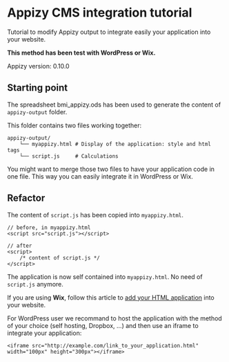 # Appizy CMS integration tutorial 

Tutorial to modify Appizy output to integrate easily your application into your website.

**This method has been test with WordPress or Wix.**

Appizy version: 0.10.0

## Starting point

The spreadsheet bmi_appizy.ods has been used to generate the content of ```appizy-output``` folder.

This folder contains two files working together: 

```
appizy-output/
	└── myappizy.html # Display of the application: style and html tags
	└── script.js     # Calculations
```

You might want to merge those two files to have your application code in one file. This way you can easily integrate it in WordPress or Wix.

## Refactor

The content of ```script.js``` has been copied into ```myappizy.html```.

    // before, in myappizy.html
    <script src="script.js"></script>

    // after
    <script>
	    /* content of script.js */
    </script>

The application is now self contained into ```myappizy.html```. No need of ```script.js``` anymore.

If you are using **Wix**, follow this article to [add your HTML application](https://www.wix.com/support/html5/article/adding-html-code) into your website.

For WordPress user we recommand to host the application with the method of your choice (self hosting, Dropbox, ...) and then use an iframe to integrate your application:

```
<iframe src="http://example.com/link_to_your_application.html" width="100px" height="300px"></iframe>
```
